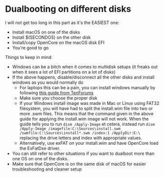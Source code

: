 # Dualbooting on different disks

I will not get too long in this part as it's the EASIEST one:

* Install macOS on one of the disks
* Install $(SECONDOS) on the other disk
* Install/copy OpenCore on the macOS disk EFI
* You're good to go

Things to keep in mind:

- Windows can be a bitch when it comes to multidisk setups (it freaks out when it sees a lot of EFI partitions on a lot of disks)
- If the above happens, disable/disconnect all the other disks and install windows as you would normally do
  - For laptops this can be a pain, you can install windows manually by following [this guide from TenForums](https://www.tenforums.com/tutorials/84331-apply-windows-image-using-dism-instead-clean-install.html)
  - Make sure you choose the proper disk
  - If your Windows install image was made in Mac or Linux using FAT32 filesystem, you will have had to split the install.wim file into two or more .swm files. This means that the command given in the above guide for applying the install.wim image will not work. When the guide tells you to run `dism /Apply-Image` et cetera, instead run `dism /Apply-Image /imagefile:C:\Sources\install.swm /swmfile:C:\Sources\install*.swm /index:1 /ApplyDir:E:\` replacing the drive letters and index with appropriate values.
  - Alternatively, use exFAT on your install.wim and have OpenCore load the ExFatDxe driver.
- You can still refer to other situations if you want to dualboot more than one OS on one of the disks.
- Make sure that OpenCore is on the same disk of macOS for easier troubleshooting and cleaner setup
